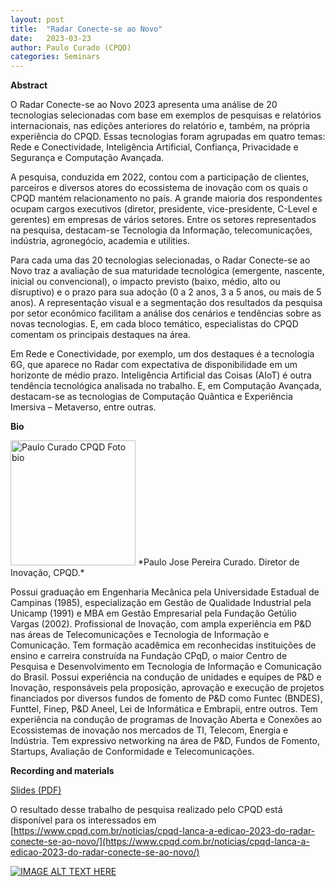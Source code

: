 ```yaml
---
layout: post
title:  "Radar Conecte-se ao Novo"
date:   2023-03-23
author: Paulo Curado (CPQD)
categories: Seminars
---
```


**Abstract** 

O Radar Conecte-se ao Novo 2023 apresenta uma análise de 20 tecnologias selecionadas com base em exemplos de pesquisas e relatórios internacionais, nas edições anteriores do relatório e, também, na própria experiência do CPQD. Essas tecnologias foram agrupadas em quatro temas: Rede e Conectividade, Inteligência Artificial, Confiança, Privacidade e Segurança e Computação Avançada.

A pesquisa, conduzida em 2022, contou com a participação de clientes, parceiros e diversos atores do ecossistema de inovação com os quais o CPQD mantém relacionamento no país. A grande maioria dos respondentes ocupam cargos executivos (diretor, presidente, vice-presidente, C-Level e gerentes) em empresas de vários setores. Entre os setores  representados na pesquisa, destacam-se Tecnologia da Informação, telecomunicações, indústria, agronegócio, academia e utilities.

Para cada uma das 20 tecnologias selecionadas, o Radar Conecte-se ao Novo traz a avaliação de sua maturidade tecnológica (emergente, nascente, inicial ou convencional), o impacto previsto (baixo, médio, alto ou disruptivo) e o prazo para sua adoção (0 a 2 anos, 3 a 5 anos, ou mais de 5 anos). A representação visual e a segmentação dos resultados da pesquisa por setor econômico facilitam a análise dos cenários e tendências sobre as novas tecnologias. E, em cada bloco temático, especialistas do CPQD comentam os principais destaques na área.

Em Rede e Conectividade, por exemplo, um dos destaques é a tecnologia 6G, que aparece no Radar com expectativa de disponibilidade em um horizonte de médio prazo. Inteligência Artificial das Coisas (AIoT) é outra tendência tecnológica analisada no trabalho. E, em Computação Avançada, destacam-se as tecnologias de Computação Quântica e Experiência Imersiva – Metaverso, entre outras.

**Bio** 

<img alt="Paulo Curado CPQD Foto bio" src="https://media.datacenterdynamics.com/media/images/Paulo_Curado_-_CPQD.2e16d0ba.fill-200x200.jpg"  style="width: 200px; height: 200px;">
*Paulo Jose Pereira Curado. Diretor de Inovação, CPQD.*  

Possui graduação em Engenharia Mecânica pela Universidade Estadual de Campinas (1985), 
especialização em Gestão de Qualidade Industrial pela Unicamp (1991) e MBA em Gestão Empresarial pela Fundação Getúlio Vargas (2002). 
Profissional de Inovação, com ampla experiência em P&D nas áreas de Telecomunicações e Tecnologia de Informação e Comunicação. Tem formação acadêmica em reconhecidas instituições de ensino e carreira construída na Fundação CPqD, o maior Centro de Pesquisa e Desenvolvimento em Tecnologia de Informação e Comunicação do Brasil.
Possui experiência na condução de unidades e equipes de P&D e Inovação, responsáveis pela proposição, aprovação e execução de projetos financiados por diversos fundos de fomento de P&D como Funtec (BNDES), Funttel, Finep, P&D Aneel, Lei de Informática e Embrapii, entre outros. 
Tem experiência na condução de programas de Inovação Aberta e Conexões ao Ecossistemas de inovação nos mercados de TI, Telecom, Energia e Indústria. Tem expressivo networking na área de P&D, Fundos de Fomento, Startups, Avaliação de Conformidade e Telecomunicações.


**Recording and materials**

[Slides (PDF)](https://github.com/ia377-feec-unicamp/ia377-feec-unicamp.github.io/raw/main/uploads/pdf/CPQD_RADAR_2023_v2.pdf)
 
O resultado desse trabalho de pesquisa realizado pelo CPQD está disponível para os interessados em 
 [https://www.cpqd.com.br/noticias/cpqd-lanca-a-edicao-2023-do-radar-conecte-se-ao-novo/](https://www.cpqd.com.br/noticias/cpqd-lanca-a-edicao-2023-do-radar-conecte-se-ao-novo/)

[![IMAGE ALT TEXT HERE](http://img.youtube.com/vi/6QqOEOOZaCQ/0.jpg)](http://www.youtube.com/watch?v=6QqOEOOZaCQ)



